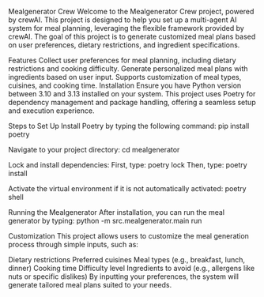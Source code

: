 Mealgenerator Crew
Welcome to the Mealgenerator Crew project, powered by crewAI. This project is designed to help you set up a multi-agent AI system for meal planning, leveraging the flexible framework provided by crewAI. The goal of this project is to generate customized meal plans based on user preferences, dietary restrictions, and ingredient specifications.

Features
Collect user preferences for meal planning, including dietary restrictions and cooking difficulty.
Generate personalized meal plans with ingredients based on user input.
Supports customization of meal types, cuisines, and cooking time.
Installation
Ensure you have Python version between 3.10 and 3.13 installed on your system. This project uses Poetry for dependency management and package handling, offering a seamless setup and execution experience.

Steps to Set Up
Install Poetry by typing the following command: pip install poetry

Navigate to your project directory: cd mealgenerator

Lock and install dependencies: First, type: poetry lock Then, type: poetry install

Activate the virtual environment if it is not automatically activated: poetry shell

Running the Mealgenerator
After installation, you can run the meal generator by typing: python -m src.mealgenerator.main run

Customization
This project allows users to customize the meal generation process through simple inputs, such as:

Dietary restrictions
Preferred cuisines
Meal types (e.g., breakfast, lunch, dinner)
Cooking time
Difficulty level
Ingredients to avoid (e.g., allergens like nuts or specific dislikes)
By inputting your preferences, the system will generate tailored meal plans suited to your needs.
